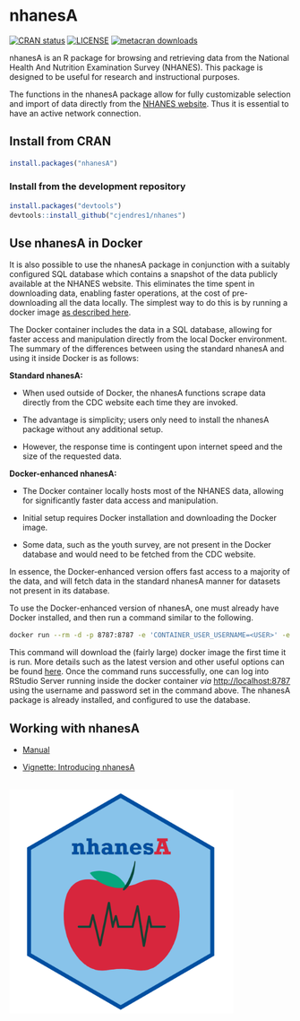 
<!-- README.md is generated from README.Rmd. Please edit that file -->

# nhanesA

<!-- badges: start -->

[![CRAN
status](https://www.r-pkg.org/badges/version/nhanesA)](https://cran.r-project.org/package=nhanesA)
[![LICENSE](https://img.shields.io/cran/l/nhanesA)](https://www.gnu.org/licenses/gpl-3.0.en.html)
[![metacran
downloads](https://cranlogs.r-pkg.org/badges/nhanesA)](https://cran.r-project.org/package=nhanesA)
<!-- badges: end -->

nhanesA is an R package for browsing and retrieving data from the
National Health And Nutrition Examination Survey (NHANES). This package
is designed to be useful for research and instructional purposes.

The functions in the nhanesA package allow for fully customizable
selection and import of data directly from the [NHANES
website](https://www.cdc.gov/nchs/nhanes/). Thus it is essential to have
an active network connection.

## Install from CRAN

``` r
install.packages("nhanesA")
```

### Install from the development repository

``` r
install.packages("devtools")
devtools::install_github("cjendres1/nhanes")
```

## Use nhanesA in Docker

It is also possible to use the nhanesA package in conjunction with a
suitably configured SQL database which contains a snapshot of the data
publicly available at the NHANES website. This eliminates the time spent
in downloading data, enabling faster operations, at the cost of
pre-downloading all the data locally. The simplest way to do this is by
running a docker image [as described
here](https://github.com/deepayan/nhanes-postgres/).

The Docker container includes the data in a SQL database, allowing for
faster access and manipulation directly from the local Docker
environment. The summary of the differences between using the standard
nhanesA and using it inside Docker is as follows:

**Standard nhanesA:**

- When used outside of Docker, the nhanesA functions scrape data
  directly from the CDC website each time they are invoked.

- The advantage is simplicity; users only need to install the nhanesA
  package without any additional setup.

- However, the response time is contingent upon internet speed and the
  size of the requested data.

**Docker-enhanced nhanesA:**

- The Docker container locally hosts most of the NHANES data, allowing
  for significantly faster data access and manipulation.

- Initial setup requires Docker installation and downloading the Docker
  image.

- Some data, such as the youth survey, are not present in the Docker
  database and would need to be fetched from the CDC website.

In essence, the Docker-enhanced version offers fast access to a majority
of the data, and will fetch data in the standard nhanesA manner for
datasets not present in its database.

To use the Docker-enhanced version of nhanesA, one must already have
Docker installed, and then run a command similar to the following.

``` sh
docker run --rm -d -p 8787:8787 -e 'CONTAINER_USER_USERNAME=<USER>' -e 'CONTAINER_USER_PASSWORD=<PASSWORD>' deepayansarkar/nhanes-postgresql:<VERSION>
```

This command will download the (fairly large) docker image the first
time it is run. More details such as the latest version and other useful
options can be found
[here](https://github.com/deepayan/nhanes-postgres/blob/main/README.md).
Once the command runs successfully, one can log into RStudio Server
running inside the docker container *via* <http://localhost:8787> using
the username and password set in the command above. The nhanesA package
is already installed, and configured to use the database.

## Working with nhanesA

- [Manual](https://cran.r-project.org/package=nhanesA/nhanesA.pdf)

- [Vignette: Introducing
  nhanesA](https://cran.r-project.org/package=nhanesA/vignettes/Introducing_nhanesA.html)

<br />
<img src="man/figures/nhanesAsticker.png" alt="drawing" width="400"/>
